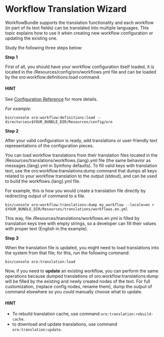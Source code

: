 <a id="backend-workflows-translation-wizard"></a>

# Workflow Translation Wizard

WorkflowBundle supports the translation functionality and each workflow (in part of its text fields) can be translated into multiple languages.
This topic explains how to use it when creating new workflow configuration or updating the existing one.

Study the following three steps below:

**Step 1**

First of all, you should have your workflow configuration itself loaded, it is located in the <YourBundle>/Resources/config/oro/workflows.yml file and can be loaded by the oro:workflow:definitions:load command.

#### HINT
See [Configuration Reference](configuration-reference.md#backend-workflows-config-reference) for more details.

*For example*:

```none
bin/console oro:workflow:definitions:load --directories=$YOUR_BUNDLE_DIR/Resources/config/oro
```

**Step 2**

After your valid configuration is ready, add translations or user-friendly text representations of the configuration pieces.

You can load workflow translations from their translation files located in the <YourBundle>/Resources/translations/workflows.{lang}.yml file (the same behavior as messages.{lang}.yml in Symfony defaults). To fill valid keys with translation text, use the oro:workflow:translations:dump command that dumps all keys related to your workflow translation to the output (stdout), and can be used to build the workflows.{lang}.yml file.

For example, this is how you would create a translation file directly by redirecting output of command to a file.

```none
bin/console oro:workflow:translations:dump my_workflow --locale=en > $YOUR_BUNDLE_DIR/Resources/translations/workflows.en.yml
```

This way, file <YourBundleDirectory>/Resources/translations/workflows.en.yml is filled by translation keys tree with empty strings, so a developer can fill their values with proper text (English in the example).

**Step 3**

When the translation file is updated, you might need to load translations into the system from that file; for this, run the following command:

```none
bin/console oro:translation:load
```

Now, if you need to **update** an existing workflow, you can perform the same operations because dumped translations of oro:workflow:translations:dump will be filled by the existing and newly created nodes of the text. For full customization, (replace config nodes, rename them), dump the output of command elsewhere so you could manually choose what to update.

#### HINT
- To rebuild translation cache, use command `oro:translation:rebuild-cache`.
- to download and update translations, use command `oro:translation:update`.
